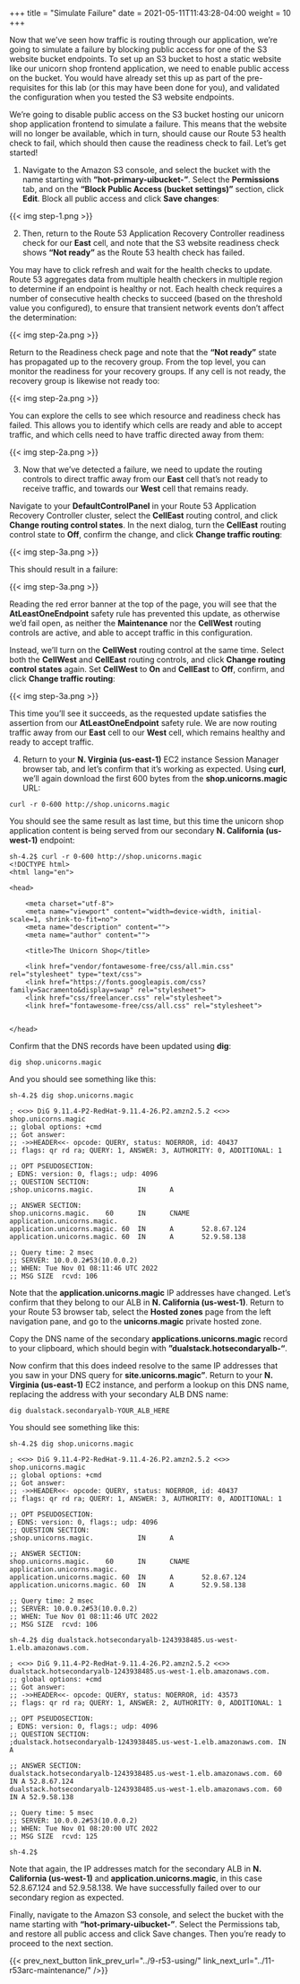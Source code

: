 +++
title = "Simulate Failure"
date =  2021-05-11T11:43:28-04:00
weight = 10
+++

Now that we’ve seen how traffic is routing through our application, we’re going to simulate a failure by blocking public access for one of the S3 website bucket endpoints. To set up an S3 bucket to host a static website like our unicorn shop frontend application, we need to enable public access on the bucket. You would have already set this up as part of the pre-requisites for this lab (or this may have been done for you), and validated the configuration when you tested the S3 website endpoints.

We’re going to disable public access on the S3 bucket hosting our unicorn shop application frontend to simulate a failure. This means that the website will no longer be available, which in turn, should cause our Route 53 health check to fail, which should then cause the readiness check to fail. Let’s get started!

1. Navigate to the Amazon S3 console, and select the bucket with the name starting with **“hot-primary-uibucket-”**. Select the **Permissions** tab, and on the **“Block Public Access (bucket settings)”** section, click **Edit**. Block all public access and click **Save changes**:

{{< img step-1.png >}}

2. Then, return to the Route 53 Application Recovery Controller readiness check for our **East** cell, and note that the S3 website readiness check shows **“Not ready”** as the Route 53 health check has failed. 

You may have to click refresh and wait for the health checks to update. Route 53 aggregates data from multiple health checkers in multiple region to determine if an endpoint is healthy or not. Each health check requires a number of consecutive health checks to succeed (based on the threshold value you configured), to ensure that transient network events don’t affect the determination:

{{< img step-2a.png >}}

Return to the Readiness check page and note that the **“Not ready”** state has propagated up to the recovery group. From the top level, you can monitor the readiness for your recovery groups. If any cell is not ready, the recovery group is likewise not ready too:

{{< img step-2a.png >}}

You can explore the cells to see which resource and readiness check has failed. This allows you to identify which cells are ready and able to accept traffic, and which cells need to have traffic directed away from them: 

{{< img step-2a.png >}}

3. Now that we’ve detected a failure, we need to update the routing controls to direct traffic away from our **East** cell that’s not ready to receive traffic, and towards our **West** cell that remains ready.

Navigate to your **DefaultControlPanel** in your Route 53 Application Recovery Controller cluster, select the **CellEast** routing control, and click **Change routing control states**. In the next dialog, turn the **CellEast** routing control state to **Off**, confirm the change, and click **Change traffic routing**:

{{< img step-3a.png >}}

This should result in a failure:

{{< img step-3a.png >}}

Reading the red error banner at the top of the page, you will see that the **AtLeastOneEndpoint** safety rule has prevented this update, as otherwise we’d fail open, as neither the **Maintenance** nor the **CellWest** routing controls are active, and able to accept traffic in this configuration. 

Instead, we’ll turn on the **CellWest** routing control at the same time. Select both the **CellWest** and **CellEast** routing controls, and click **Change routing control states** again. Set **CellWest** to **On** and **CellEast** to **Off**, confirm, and click **Change traffic routing**: 

{{< img step-3a.png >}}

This time you’ll see it succeeds, as the requested update satisfies the assertion from our **AtLeastOneEndpoint** safety rule. We are now routing traffic away from our **East** cell to our **West** cell, which remains healthy and ready to accept traffic.

4. Return to your **N. Virginia (us-east-1)** EC2 instance Session Manager browser tab, and let’s confirm that it’s working as expected. Using **curl**, we’ll again download the first 600 bytes from the **shop.unicorns.magic** URL:

```
curl -r 0-600 http://shop.unicorns.magic
```

You should see the same result as last time, but this time the unicorn shop application content is being served from our secondary **N. California (us-west-1)** endpoint:

```
sh-4.2$ curl -r 0-600 http://shop.unicorns.magic
<!DOCTYPE html>
<html lang="en">

<head>

    <meta charset="utf-8">
    <meta name="viewport" content="width=device-width, initial-scale=1, shrink-to-fit=no">
    <meta name="description" content="">
    <meta name="author" content="">

    <title>The Unicorn Shop</title>

    <link href="vendor/fontawesome-free/css/all.min.css" rel="stylesheet" type="text/css">
    <link href="https://fonts.googleapis.com/css?family=Sacramento&display=swap" rel="stylesheet">
    <link href="css/freelancer.css" rel="stylesheet">
    <link href="fontawesome-free/css/all.css" rel="stylesheet">


</head>
```

Confirm that the DNS records have been updated using **dig**:

```
dig shop.unicorns.magic
```

And you should see something like this:

```
sh-4.2$ dig shop.unicorns.magic

; <<>> DiG 9.11.4-P2-RedHat-9.11.4-26.P2.amzn2.5.2 <<>> shop.unicorns.magic
;; global options: +cmd
;; Got answer:
;; ->>HEADER<<- opcode: QUERY, status: NOERROR, id: 40437
;; flags: qr rd ra; QUERY: 1, ANSWER: 3, AUTHORITY: 0, ADDITIONAL: 1

;; OPT PSEUDOSECTION:
; EDNS: version: 0, flags:; udp: 4096
;; QUESTION SECTION:
;shop.unicorns.magic.           IN      A

;; ANSWER SECTION:
shop.unicorns.magic.    60      IN      CNAME   application.unicorns.magic.
application.unicorns.magic. 60  IN      A       52.8.67.124
application.unicorns.magic. 60  IN      A       52.9.58.138

;; Query time: 2 msec
;; SERVER: 10.0.0.2#53(10.0.0.2)
;; WHEN: Tue Nov 01 08:11:46 UTC 2022
;; MSG SIZE  rcvd: 106
```

Note that the **application.unicorns.magic** IP addresses have changed. Let’s confirm that they belong to our ALB in **N. California (us-west-1)**. Return to your Route 53 browser tab, select the **Hosted zones** page from the left navigation pane, and go to the **unicorns.magic** private hosted zone. 

Copy the DNS name of the secondary **applications.unicorns.magic** record to your clipboard, which should begin with **”dualstack.hotsecondaryalb-“**. 

Now confirm that this does indeed resolve to the same IP addresses that you saw in your DNS query for **site.unicorns.magic”**. Return to your **N. Virginia (us-east-1)** EC2 instance, and perform a lookup on this DNS name, replacing the address with your secondary ALB DNS name:

```
dig dualstack.secondaryalb-YOUR_ALB_HERE
```

You should see something like this:

```
sh-4.2$ dig shop.unicorns.magic

; <<>> DiG 9.11.4-P2-RedHat-9.11.4-26.P2.amzn2.5.2 <<>> shop.unicorns.magic
;; global options: +cmd
;; Got answer:
;; ->>HEADER<<- opcode: QUERY, status: NOERROR, id: 40437
;; flags: qr rd ra; QUERY: 1, ANSWER: 3, AUTHORITY: 0, ADDITIONAL: 1

;; OPT PSEUDOSECTION:
; EDNS: version: 0, flags:; udp: 4096
;; QUESTION SECTION:
;shop.unicorns.magic.           IN      A

;; ANSWER SECTION:
shop.unicorns.magic.    60      IN      CNAME   application.unicorns.magic.
application.unicorns.magic. 60  IN      A       52.8.67.124
application.unicorns.magic. 60  IN      A       52.9.58.138

;; Query time: 2 msec
;; SERVER: 10.0.0.2#53(10.0.0.2)
;; WHEN: Tue Nov 01 08:11:46 UTC 2022
;; MSG SIZE  rcvd: 106

sh-4.2$ dig dualstack.hotsecondaryalb-1243938485.us-west-1.elb.amazonaws.com.

; <<>> DiG 9.11.4-P2-RedHat-9.11.4-26.P2.amzn2.5.2 <<>> dualstack.hotsecondaryalb-1243938485.us-west-1.elb.amazonaws.com.
;; global options: +cmd
;; Got answer:
;; ->>HEADER<<- opcode: QUERY, status: NOERROR, id: 43573
;; flags: qr rd ra; QUERY: 1, ANSWER: 2, AUTHORITY: 0, ADDITIONAL: 1

;; OPT PSEUDOSECTION:
; EDNS: version: 0, flags:; udp: 4096
;; QUESTION SECTION:
;dualstack.hotsecondaryalb-1243938485.us-west-1.elb.amazonaws.com. IN A

;; ANSWER SECTION:
dualstack.hotsecondaryalb-1243938485.us-west-1.elb.amazonaws.com. 60 IN A 52.8.67.124
dualstack.hotsecondaryalb-1243938485.us-west-1.elb.amazonaws.com. 60 IN A 52.9.58.138

;; Query time: 5 msec
;; SERVER: 10.0.0.2#53(10.0.0.2)
;; WHEN: Tue Nov 01 08:20:00 UTC 2022
;; MSG SIZE  rcvd: 125

sh-4.2$
```

Note that again, the IP addresses match for the secondary ALB in **N. California (us-west-1)** and **application.unicorns.magic**, in this case 52.8.67.124 and 52.9.58.138. We have successfully failed over to our secondary region as expected.

Finally, navigate to the Amazon S3 console, and select the bucket with the name starting with **“hot-primary-uibucket-”**. Select the Permissions tab, and restore all public access and click Save changes. Then you’re ready to proceed to the next section.

{{< prev_next_button link_prev_url="../9-r53-using/" link_next_url="../11-r53arc-maintenance/" />}}


